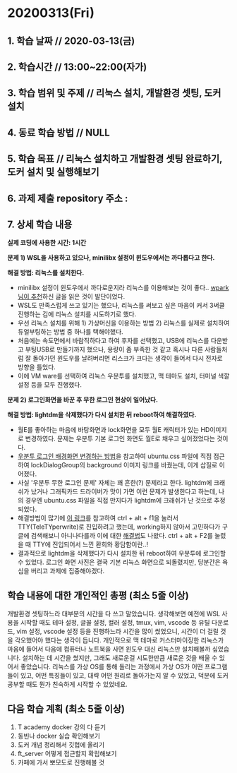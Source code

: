 # 20200313\(Fri\)

## 1. 학습 날짜 // 2020-03-13\(금\)

## 2. 학습시간 // 13:00~22:00\(자가\)

## 3. 학습 범위 및 주제 // 리눅스 설치, 개발환경 셋팅, 도커 설치

## 4. 동료 학습 방법 // NULL

## 5. 학습 목표 // 리눅스 설치하고 개발환경 셋팅 완료하기, 도커 설치 및 실행해보기

## 6. 과제 제출 repository 주소 :

## 7. 상세 학습 내용

**실제 코딩에 사용한 시간: 1시간**

**문제 1\) WSL을 사용하고 있으나, minilibx 설정이 윈도우에서는 까다롭다고 한다.**

**해결 방법: 리눅스를 설치한다.**

* minilibx 설정이 윈도우에서 까다로운지라 리눅스를 이용해보는 것이 좋다.. [wpark님이 추천](https://42born2code.slack.com/archives/CU6MTFBNH/p1582978447439100)하신 글을 읽은 것이 발단이었다.
* WSL도 만족스럽게 쓰고 있기는 했으나, 리눅스를 써보고 싶은 마음이 커서 3써클 진행하는 김에 리눅스 설치를 시도하기로 했다.
* 우선 리눅스 설치를 위해 1\) 가상머신을 이용하는 방법 2\) 리눅스를 실제로 설치하여 듀얼부팅하는 방법 중 하나를 택해야했다.
* 처음에는 속도면에서 바람직하다고 하여 후자를 선택했고, USB에 리눅스를 다운받고 부팅USB로 만들기까지 했으나, 용량이 좀 부족한 것 같고 혹시나 다른 사람들처럼 잘 돌아가던 윈도우를 날려버리면 리스크가 크다는 생각이 들어서 다시 전자로 방향을 틀었다.
* 이에 VM ware를 선택하여 리눅스 우분투를 설치했고, 맥 테마도 설치, 터미널 색깔 설정 등을 모두 진행했다.

**문제 2\) 로그인화면을 바꾼 후 무한 로그인 현상이 일어났다.**

**해결 방법: lightdm을 삭제했다가 다시 설치한 뒤 reboot하여 해결하였다.**

* 월E를 좋아하는 마음에 바탕화면과 lock화면을 모두 월E 캐릭터가 있는 HD이미지로 변경하였다. 문제는 우분투 기본 로그인 화면도 월E로 채우고 싶어졌었다는 것이다.
* [우분투 로그인 배경화면 변경하는 방법](https://brown.ezphp.net/entry/%EC%9A%B0%EB%B6%84%ED%88%AC-1804-%EB%A1%9C%EA%B7%B8%EC%9D%B8-%EB%B0%B0%EA%B2%BD%ED%99%94%EB%A9%B4-%EB%B3%80%EA%B2%BD%ED%95%98%EB%8A%94-%EB%B0%A9%EB%B2%95)을 참고하여 ubuntu.css 파일에 직접 접근하여 lockDialogGroup의 background 이미지 링크를 바꿨는데, 이게 삽질로 이어졌다.
* 사실 '우분투 무한 로그인 문제' 자체는 꽤 흔한\(?\) 문제라고 한다. lightdm에 크래쉬가 났거나 그래픽카드 드라이버가 맛이 가면 이런 문제가 발생한다고 하는데, 나의 경우엔 ubuntu.css 파일을 직접 만지다가 lightdm에 크래쉬가 난 것으로 추정되었다.
* 해결방법이 많기에 [이 링크](https://brunch.co.kr/@laviande22/6)를 참고하여 ctrl + alt + f1을 눌러서 TTY\(TeleTYperwrite\)로 진입하려고 했는데, working하지 않아서 고민하다가 구글에 검색해보니 아니나다를까 이에 대한 [해결법](https://www.ostechnix.com/how-to-switch-between-ttys-without-using-function-keys-in-linux/)도 나왔다. ctrl + alt + F2를 눌렀을 때 TTY에 진입되어서 느낀 환희와 황담함이란..!
* 결과적으로 lightdm을 삭제했다가 다시 설치한 뒤 reboot하여 우분투에 로그인할 수 있었다. 로그인 화면 사진은 결국 기본 리눅스 화면으로 되돌렸지만, 당분간은 욕심을 버리고 과제에 집중해야겠다.

## 학습 내용에 대한 개인적인 총평 \(최소 5줄 이상\)

개발환경 셋팅하느라 대부분의 시간을 다 쓰고 말았습니다. 생각해보면 예전에 WSL 사용을 시작할 때도 테마 설정, 글꼴 설정, 컬러 설정, tmux, vim, vscode 등 유틸 다운로드, vim 설정, vscode 설정 등을 진행하느라 시간을 많이 썼었으니, 시간이 더 걸릴 것을 각오했어야 했다는 생각이 듭니다. 개인적으로 맥 테마로 커스터마이징한 리눅스가 마음에 들어서 다음에 컴퓨터나 노트북을 사면 윈도우 대신 리눅스만 설치해볼까 싶었습니다. 설치하는 데 시간을 썼지만, 그래도 새로운걸 시도한만큼 새로운 것을 배울 수 있어서 좋았습니다. 리눅스를 가상 OS를 통해 돌리는 과정에서 가상 OS가 어떤 프로그램들이 있고, 어떤 특징들이 있고, 대략 어떤 원리로 돌아가는지 알 수 있었고, 덕분에 도커 공부할 때도 뭔가 친숙하게 시작할 수 있었네요.

## 다음 학습 계획 \(최소 5줄 이상\)

1. T academy docker 강의 다 듣기
2. 동빈나 docker 실습 확인해보기
3. 도커 개념 정리해서 깃헙에 올리기
4. ft\_server 어떻게 접근할지 확립해보기
5. 카페에 가서 뽀모도로 진행해볼 것

